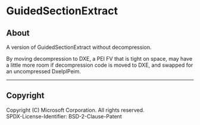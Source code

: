 # GuidedSectionExtract

## About

A version of GuidedSectionExtract without decompression.

By moving decompression to DXE, a PEI FV that is tight on space, may have a little more room
if decompression code is moved to DXE, and swapped for an uncompressed DxeIplPeim.

---

## Copyright

Copyright (C) Microsoft Corporation. All rights reserved.  
SPDX-License-Identifier: BSD-2-Clause-Patent
